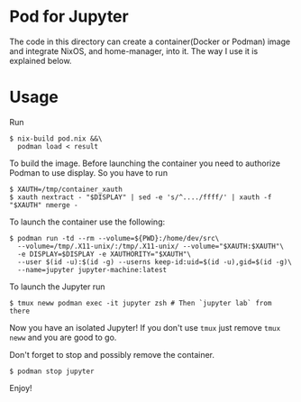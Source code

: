 # Pod for Jupyter
The code in this directory can create a container(Docker or Podman) image and integrate NixOS,
and home-manager, into it. The way I use it is explained below.

# Usage
Run

```shell
$ nix-build pod.nix &&\
  podman load < result
```

To build the image. Before launching the container you need to authorize Podman to use display.
So you have to run

```shell
$ XAUTH=/tmp/container_xauth
$ xauth nextract - "$DISPLAY" | sed -e 's/^..../ffff/' | xauth -f "$XAUTH" nmerge -
```

To launch the container use the following:

```shell
$ podman run -td --rm --volume=${PWD}:/home/dev/src\
  --volume=/tmp/.X11-unix/:/tmp/.X11-unix/ --volume="$XAUTH:$XAUTH"\
  -e DISPLAY=$DISPLAY -e XAUTHORITY="$XAUTH"\
  --user $(id -u):$(id -g) --userns keep-id:uid=$(id -u),gid=$(id -g)\
  --name=jupyter jupyter-machine:latest
```

To launch the Jupyter run

```shell
$ tmux neww podman exec -it jupyter zsh # Then `jupyter lab` from there
```

Now you have an isolated Jupyter!
If you don't use `tmux` just remove `tmux neww` and you are good to go.

Don't forget to stop and possibly remove the container.
```shell
$ podman stop jupyter
```

Enjoy!

